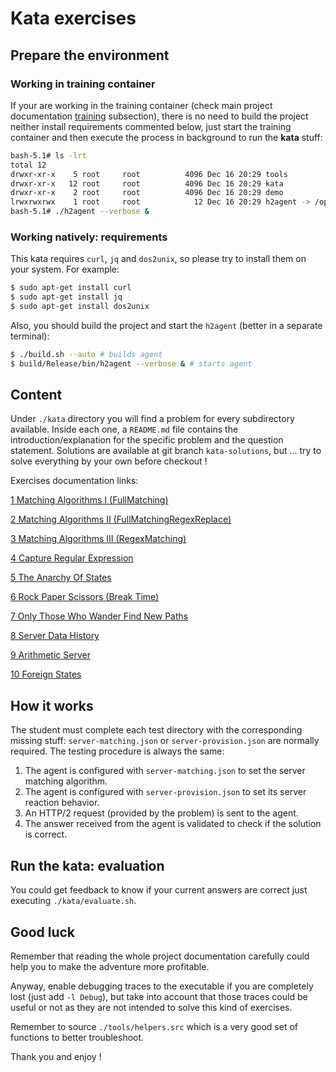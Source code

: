 # Kata exercises

## Prepare the environment

### Working in training container

If your are working in the training container (check main project documentation [training](../README.md#working-with-docker) subsection), there is no need to build the project neither install requirements commented below, just start the training container and then execute the process in background to run the **kata** stuff:

```bash
bash-5.1# ls -lrt
total 12
drwxr-xr-x    5 root     root          4096 Dec 16 20:29 tools
drwxr-xr-x   12 root     root          4096 Dec 16 20:29 kata
drwxr-xr-x    2 root     root          4096 Dec 16 20:29 demo
lrwxrwxrwx    1 root     root            12 Dec 16 20:29 h2agent -> /opt/h2agent
bash-5.1# ./h2agent --verbose &
```

### Working natively: requirements

This kata requires `curl`, `jq` and `dos2unix`, so please try to install them on your system. For example:

```bash
$ sudo apt-get install curl
$ sudo apt-get install jq
$ sudo apt-get install dos2unix
```

Also, you should build the project and start the `h2agent` (better in a separate terminal):

```bash
$ ./build.sh --auto # builds agent
$ build/Release/bin/h2agent --verbose & # starts agent
```

## Content

Under `./kata` directory you will find a problem for every subdirectory available. Inside each one, a `README.md` file contains the introduction/explanation for the specific problem and the question statement.
Solutions are available at git branch `kata-solutions`, but ... try to solve everything by your own before checkout !

Exercises documentation links:

[1 Matching Algorithms I (FullMatching)](./01.Matching_Algorithms_I____FullMatching/README.md)

[2 Matching Algorithms II (FullMatchingRegexReplace)](./02.Matching_Algorithms_II___FullMatchingRegexReplace/README.md)

[3 Matching Algorithms III (RegexMatching)](./03.Matching_Algorithms_III__RegexMatching/README.md)

[4 Capture Regular Expression](./04.Capture_Regular_Expression/README.md)

[5 The Anarchy Of States](./05.The_Anarchy_Of_States/README.md)

[6 Rock Paper Scissors (Break Time)](./06.Rock_Paper_Scissors__Break_Time/README.md)

[7 Only Those Who Wander Find New Paths](./07.Only_Those_Who_Wander_Find_New_Paths/README.md)

[8 Server Data History](./08.Server_Data_History/README.md)

[9 Arithmetic Server](./09.Arithmetic_Server/README.md)

[10 Foreign States](./10.Foreign_States/README.md)

## How it works

The student must complete each test directory with the corresponding missing stuff: `server-matching.json` or `server-provision.json` are normally required. The testing procedure is always the same:

1. The agent is configured with `server-matching.json` to set the server matching algorithm.
2. The agent is configured with `server-provision.json` to set its server reaction behavior.
2. An HTTP/2 request (provided by the problem) is sent to the agent.
3. The answer received from the agent is validated to check if the solution is correct.

## Run the kata: evaluation

You could get feedback to know if your current answers are correct just executing `./kata/evaluate.sh`.

## Good luck

Remember that reading the whole project documentation carefully could help you to make the adventure more profitable.

Anyway, enable debugging traces to the executable if you are completely lost (just add `-l Debug`), but take into account that those traces could be useful or not as they are not intended to solve this kind of exercises.

Remember to source `./tools/helpers.src` which is a very good set of functions to better troubleshoot.

Thank you and enjoy !
